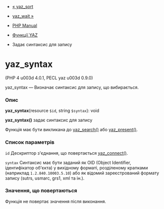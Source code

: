 - [« yaz_sort](function.yaz-sort.md)
- [yaz_wait »](function.yaz-wait.md)

- [PHP Manual](index.md)
- [Функції YAZ](ref.yaz.md)
- Задає синтаксис для запису

# yaz_syntax

(PHP 4 u003d 4.0.1, PECL yaz u003d 0.9.0)

yaz_syntax — Визначає синтаксис для запису, що вибирається.

### Опис

**yaz_syntax**(resource `$id`, string `$syntax`): void

**yaz_syntax()** задає синтаксис для запису

Функція має бути викликана до [yaz_search()](function.yaz-search.md)
або [yaz_present()](function.yaz-present.md).

### Список параметрів

`id`
Дескриптор з'єднання, що повертається
[yaz_connect()](function.yaz-connect.md).

`syntax`
Синтаксис має бути заданий як OID (Object Identifier, ідентифікатор
об'єкта) у вихідному форматі, розділеному крапками (наприклад
`1.2.840.10003.5.10`) або як відомий зареєстрований
формату запису (sutrs, usmarc, grs1, xml та ін.).

### Значення, що повертаються

Функція не повертає значення після виконання.
